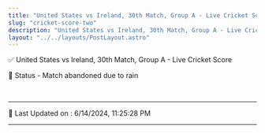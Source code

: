```yaml
---
title: "United States vs Ireland, 30th Match, Group A - Live Cricket Score"
slug: "cricket-score-two"
description: "United States vs Ireland, 30th Match, Group A - Live Cricket Score - Match abandoned due to rain."
layout: "../../layouts/PostLayout.astro"
--- 
```


✅ United States vs Ireland, 30th Match, Group A - Live Cricket Score

📑 Status - Match abandoned due to rain

<br />

***

📝 Last Updated on : 6/14/2024, 11:25:28 PM

***

